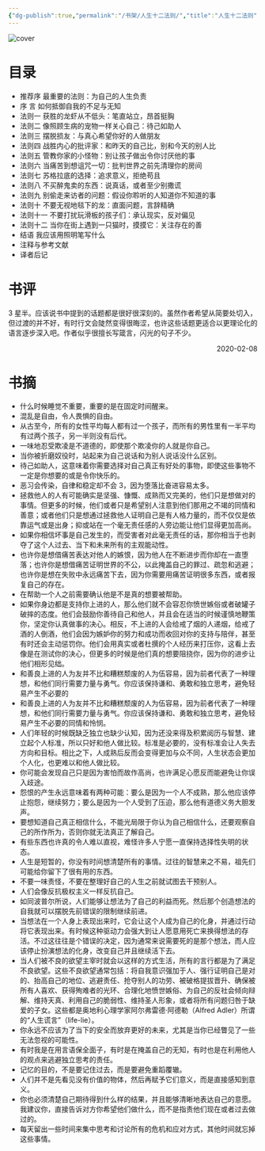 ```yaml
---
{"dg-publish":true,"permalink":"/书架/人生十二法则/","title":"人生十二法则","created":"2025-10-10 12:26","updated":"2025-10-10 12:52"}
---
```



![cover](https://s2.loli.net/2025/10/10/L9j4mTMCYae1lxB.png)

# 目录

  - 推荐序 最重要的法则：为自己的人生负责
  - 序 言 如何抵御自我的不足与无知
  - 法则一 获胜的龙虾从不低头：笔直站立，昂首挺胸
  - 法则二 像照顾生病的宠物一样关心自己：待己如助人
  - 法则三 摆脱损友：与真心希望你好的人做朋友
  - 法则四 战胜内心的批评家：和昨天的自己比，别和今天的别人比
  - 法则五 管教你家的小怪物：别让孩子做出令你讨厌他的事
  - 法则六 当痛苦到想诅咒一切：批判世界之前先清理你的房间
  - 法则七 苏格拉底的选择：追求意义，拒绝苟且
  - 法则八 不买醉鬼卖的东西：说真话，或者至少别撒谎
  - 法则九 别偷走来访者的问题：假设你聆听的人知道你不知道的事
  - 法则十 不要无视地毯下的龙：直面问题，言辞精确
  - 法则十一 不要打扰玩滑板的孩子们：承认现实，反对偏见
  - 法则十二 当你在街上遇到一只猫时，摸摸它：关注存在的善
  - 结语 我应该用照明笔写什么
  - 注释与参考文献
  - 译者后记

# 书评

3 星半。应该说书中提到的话题都是很好很深刻的。虽然作者希望从简要处切入，但过渡的并不好，有时行文会陡然变得很晦涩，也许这些话题更适合以更理论化的语言逐步深入吧。作者似乎很擅长写箴言，闪光的句子不少。

<p align="right">2020-02-08</p>

# 书摘

- 什么时候睡觉不重要，重要的是在固定时间醒来。
- 混乱是自由，令人畏惧的自由。
- 从古至今，所有的女性平均每人都有过一个孩子，而所有的男性里有一半平均有过两个孩子，另一半则没有后代。
- 一味地忍受欺凌是不道德的，即使那个欺凌你的人就是你自己。
- 当你被折磨奴役时，站起来为自己说话和为别人说话没什么区别。
- 待己如助人，这意味着你需要选择对自己真正有好处的事物，即使这些事物不一定是你想要的或是令你快乐的。
- 恶习会传染，自律和稳定却不会 3，因为堕落比奋进容易太多。
- 拯救他人的人有可能确实是坚强、慷慨、成熟而又完美的，他们只是想做对的事情。但更多的时候，他们或者只是希望别人注意到他们那用之不竭的同情和善意；或者他们只是想通过拯救他人证明自己是有人格力量的，而不仅仅是依靠运气或是出身；抑或站在一个毫无责任感的人旁边能让他们显得更加高尚。
- 如果你相信坏事是自己发生的，而受害者对此毫无责任的话，那你相当于也剥夺了这个人过去、当下和未来所有的主观能动性。
- 也许你是想借痛苦表达对他人的嫉恨，因为他人在不断进步而你却在一直堕落；也许你是想借痛苦证明世界的不公，以此掩盖自己的罪过、疏忽和逃避；也许你是想在失败中永远痛苦下去，因为你需要用痛苦证明很多东西，或者报复自己的存在。
- 在帮助一个人之前需要确认他是不是真的想要被帮助。
- 如果你身边都是支持你上进的人，那么他们就不会容忍你愤世嫉俗或者破罐子破摔的态度。他们会鼓励你善待自己和他人，并且会在适当的时候谨慎地鞭策你，坚定你认真做事的决心。相反，不上进的人会给戒了烟的人递烟，给戒了酒的人倒酒，他们会因为嫉妒你的努力和成功而收回对你的支持与陪伴，甚至有时还会主动惩罚你。他们会用真实或者杜撰的个人经历来打压你，这看上去像是在测试你的决心，但更多的时候是他们真的想要阻挠你，因为你的进步让他们相形见绌。
- 和善良上进的人为友并不比和糟糕颓废的人为伍容易，因为前者代表了一种理想，和他们同行需要力量与勇气。你应该保持谦和、勇敢和独立思考，避免轻易产生不必要的
- 和善良上进的人为友并不比和糟糕颓废的人为伍容易，因为前者代表了一种理想，和他们同行需要力量与勇气。你应该保持谦和、勇敢和独立思考，避免轻易产生不必要的同情和怜悯。
- 人们年轻的时候既缺乏独立也缺少认知，因为还没来得及积累阅历与智慧、建立起个人标准，所以只好和他人做比较。标准是必要的，没有标准会让人失去方向和目标。相比之下，人成熟后反而会变得更加与众不同，人生状态会更加个人化，也更难以和他人做比较。
- 你可能会发现自己只是因为害怕而故作高尚，也许满足心愿反而能避免让你误入歧途。
- 怨恨的产生永远意味着有两种可能：要么是因为一个人不成熟，那么他应该停止抱怨，继续努力；要么是因为一个人受到了压迫，那么他有道德义务大胆发声。
- 要想知道自己真正相信什么，不能光局限于你认为自己相信什么，还要观察自己的所作所为，否则你就无法真正了解自己。
- 有些东西也许真的令人难以直视，难怪许多人宁愿一直保持选择性失明的状态。
- 人生是短暂的，你没有时间想清楚所有的事情。过往的智慧来之不易，祖先们可能给你留下了很有用的东西。
- 不要一味责怪，不要在整理好自己的人生之前就试图去干预别人。
- 人们会像反抗极权主义一样反抗自己。
- 如同波普尔所说，人们能够让想法为了自己的利益而死。然后那个创造想法的自我就可以摆脱先前错误的限制继续前进。
- 当想法在一个人身上表现出来时，它会让这个人成为自己的化身，并通过行动将它表现出来。有时候这种驱动力会强大到让人愿意用死亡来换得想法的存活。不过这往往是个错误的决定，因为通常来说需要死的是那个想法，而人应该停止扮演想法的化身，改变自己并且继续活下去。
- 当人们被不良的欲望主宰时就会以这样的方式生活，所有的言行都是为了满足不良欲望。这些不良欲望通常包括：将自我意识强加于人、强行证明自己是对的、抬高自己的地位、逃避责任、抢夺别人的功劳、被破格提拔晋升、确保被所有人喜欢、获得殉难者的光环、合理化地愤世嫉俗、为自己的反社会倾向辩解、维持天真、利用自己的脆弱性、维持圣人形象，或者将所有问题归咎于缺爱的子女。这些都是奥地利心理学家阿尔弗雷德·阿德勒（Alfred Adler）所谓的“人生谎言”（life-lie）。
- 你永远不应该为了当下的安全而放弃更好的未来，尤其是当你已经瞥见了一些无法忽视的可能性。
- 有时我是在用言语保全面子，有时是在掩盖自己的无知，有时也是在利用他人的观点来逃避独立思考的责任。
- 记忆的目的，不是要记住过去，而是要避免重蹈覆辙。
- 人们并不是先看见没有价值的物体，然后再赋予它们意义，而是直接感知到意义。
- 你也必须清楚自己期待得到什么样的结果，并且能够清晰地表达自己的意愿。我建议你，直接告诉对方你希望他们做什么，而不是指责他们现在或者过去做过的。
- 每天留出一些时间来集中思考和讨论所有的危机和应对方式，其他时间就忘掉这些事情。
